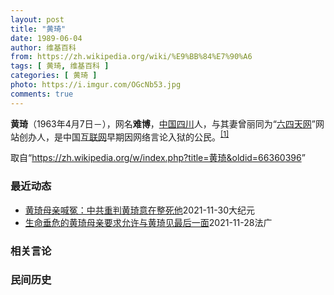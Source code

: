 ```yaml
---
layout: post
title: "黄琦"
date: 1989-06-04
author: 维基百科
from: https://zh.wikipedia.org/wiki/%E9%BB%84%E7%90%A6
tags: [ 黄琦, 维基百科 ]
categories: [ 黄琦 ]
photo: https://i.imgur.com/OGcNb53.jpg
comments: true
---
```

<div class="mw-parser-output">

<p><b>黄琦</b>（1963年4月7日<span class="useeditintro" title="Template:BLP editintro">－</span>），网名<b>难博</b>，<a href="/wiki/%E4%B8%AD%E8%8F%AF%E4%BA%BA%E6%B0%91%E5%85%B1%E5%92%8C%E5%9C%8B" class="mw-redirect" title="中華人民共和國">中国</a><a href="/wiki/%E5%9B%9B%E5%B7%9D" class="mw-redirect" title="四川">四川</a>人，与其妻曾丽同为“<a href="/wiki/%E5%85%AD%E5%9B%9B%E5%A4%A9%E7%BD%91" title="六四天网">六四天网</a>”网站创办人，是中国<a href="/wiki/%E4%BA%92%E8%81%94%E7%BD%91" title="互联网">互联网</a>早期因网络言论入狱的公民。<sup id="cite_ref-堅持普世價值_1-0" class="reference"><a href="#cite_note-堅持普世價值-1">[1]</a></sup>
</p>
</div><noscript><img src="//zh.wikipedia.org/wiki/Special:CentralAutoLogin/start?type=1x1" alt="" title="" width="1" height="1" style="border: none; position: absolute;"></noscript>
<div class="printfooter">取自“<a dir="ltr" href="https://zh.wikipedia.org/w/index.php?title=黄琦&amp;oldid=66360396">https://zh.wikipedia.org/w/index.php?title=黄琦&amp;oldid=66360396</a>”</div><div id="recent-news"><h3>最近动态</h3><ul><li><a href="https://nodebe4.github.io/waimei/2021-11-30/%E9%BB%84%E7%90%A6%E6%AF%8D%E4%BA%B2%E5%96%8A%E5%86%A4-%E4%B8%AD%E5%85%B1%E9%87%8D%E5%88%A4%E9%BB%84%E7%90%A6%E6%84%8F%E5%9C%A8%E6%95%B4%E6%AD%BB%E4%BB%96" title="黄琦母亲喊冤：中共重判黄琦意在整死他—— 【大纪元2021年11月30日讯】（大纪元记者李熙采访报导）据“六四天网”消息，11月29日下午有网民在微信群转发了一段黄琦危病母亲浦文清的讲话视频，为...">黄琦母亲喊冤：中共重判黄琦意在整死他</a><time>2021-11-30</time><a class="tag">大纪元</a></li>
<li><a href="https://nodebe4.github.io/waimei/2021-11-28/%E7%94%9F%E5%91%BD%E5%9E%82%E5%8D%B1%E7%9A%84%E9%BB%84%E7%90%A6%E6%AF%8D%E4%BA%B2%E8%A6%81%E6%B1%82%E5%85%81%E8%AE%B8%E4%B8%8E%E9%BB%84%E7%90%A6%E8%A7%81%E6%9C%80%E5%90%8E%E4%B8%80%E9%9D%A2" title="生命垂危的黄琦母亲要求允许与黄琦见最后一面—— 28/11/2021 - 14:34 Array 2021年11月28日是六四天网创办人，中国记者 黄琦被捕五周年日。 无国界记者再度呼吁呼吁中国...">生命垂危的黄琦母亲要求允许与黄琦见最后一面</a><time>2021-11-28</time><a class="tag">法广</a></li>
</ul></div><div id="open-opinion"><h3>相关言论</h3><ul></ul></div><div id="mjls-record"><h3>民间历史</h3><ul></ul></div>